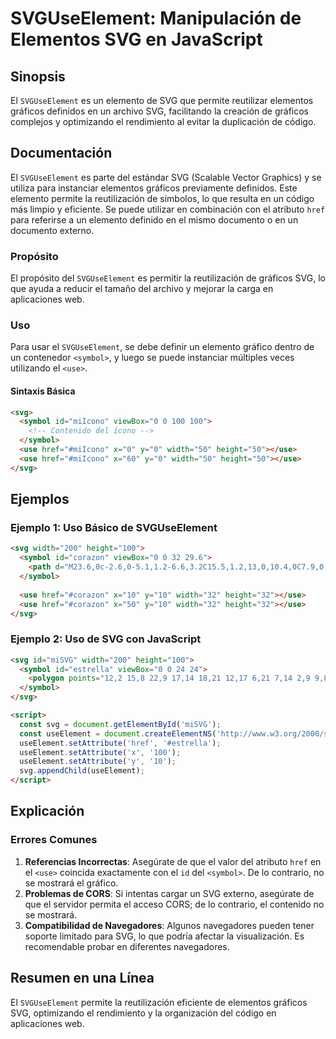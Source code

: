 <!--
Meta Description: # SVGUseElement: Manipulación de Elementos SVG en JavaScript ## Sinopsis El `SVGUseElement` es un elemento de SVG que permite reutilizar elementos grá...
Meta Keywords: svg, use, symbol, svguseelement, del
-->

# SVGUseElement: Manipulación de Elementos SVG en JavaScript

## Sinopsis
El `SVGUseElement` es un elemento de SVG que permite reutilizar elementos gráficos definidos en un archivo SVG, facilitando la creación de gráficos complejos y optimizando el rendimiento al evitar la duplicación de código.

## Documentación
El `SVGUseElement` es parte del estándar SVG (Scalable Vector Graphics) y se utiliza para instanciar elementos gráficos previamente definidos. Este elemento permite la reutilización de símbolos, lo que resulta en un código más limpio y eficiente. Se puede utilizar en combinación con el atributo `href` para referirse a un elemento definido en el mismo documento o en un documento externo.

### Propósito
El propósito del `SVGUseElement` es permitir la reutilización de gráficos SVG, lo que ayuda a reducir el tamaño del archivo y mejorar la carga en aplicaciones web.

### Uso
Para usar el `SVGUseElement`, se debe definir un elemento gráfico dentro de un contenedor `<symbol>`, y luego se puede instanciar múltiples veces utilizando el `<use>`.

#### Sintaxis Básica
```html
<svg>
  <symbol id="miIcono" viewBox="0 0 100 100">
    <!-- Contenido del ícono -->
  </symbol>
  <use href="#miIcono" x="0" y="0" width="50" height="50"></use>
  <use href="#miIcono" x="60" y="0" width="50" height="50"></use>
</svg>
```

## Ejemplos
### Ejemplo 1: Uso Básico de SVGUseElement
```html
<svg width="200" height="100">
  <symbol id="corazon" viewBox="0 0 32 29.6">
    <path d="M23.6,0c-2.6,0-5.1,1.2-6.6,3.2C15.5,1.2,13,0,10.4,0C7.9,0,5.6,1.5,4,4.2C2.4,1.5,0.1,0,0,0C-2.4,0-4,2-4,4.8c0,2.5,1.6,4.1,3.3,6.5l13.4,14.3c0.4,0.4,1,0.4,1.4,0l13.4-14.3C29.4,6.9,31,5.3,31,4.8C31,2,29.4,0,27,0C25.6,0,23.6,1.5,23.6,0z"/>
  </symbol>
  
  <use href="#corazon" x="10" y="10" width="32" height="32"></use>
  <use href="#corazon" x="50" y="10" width="32" height="32"></use>
</svg>
```

### Ejemplo 2: Uso de SVG con JavaScript
```html
<svg id="miSVG" width="200" height="100">
  <symbol id="estrella" viewBox="0 0 24 24">
    <polygon points="12,2 15,8 22,9 17,14 18,21 12,17 6,21 7,14 2,9 9,8"/>
  </symbol>
</svg>

<script>
  const svg = document.getElementById('miSVG');
  const useElement = document.createElementNS('http://www.w3.org/2000/svg', 'use');
  useElement.setAttribute('href', '#estrella');
  useElement.setAttribute('x', '100');
  useElement.setAttribute('y', '10');
  svg.appendChild(useElement);
</script>
```

## Explicación
### Errores Comunes
1. **Referencias Incorrectas**: Asegúrate de que el valor del atributo `href` en el `<use>` coincida exactamente con el `id` del `<symbol>`. De lo contrario, no se mostrará el gráfico.
2. **Problemas de CORS**: Si intentas cargar un SVG externo, asegúrate de que el servidor permita el acceso CORS; de lo contrario, el contenido no se mostrará.
3. **Compatibilidad de Navegadores**: Algunos navegadores pueden tener soporte limitado para SVG, lo que podría afectar la visualización. Es recomendable probar en diferentes navegadores.

## Resumen en una Línea
El `SVGUseElement` permite la reutilización eficiente de elementos gráficos SVG, optimizando el rendimiento y la organización del código en aplicaciones web.